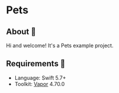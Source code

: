 # Pets

## About 💬

Hi and welcome! It's a Pets example project.

## Requirements 📝

- Language: Swift 5.7+
- Toolkit: [Vapor](https://docs.vapor.codes/) 4.70.0
